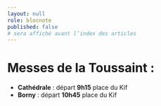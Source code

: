```yaml
---
layout: null
role: blocnote
published: false
# sera affiché avant l’index des articles
---
```


# Messes de la Toussaint :

- **Cathédrale** : départ **9h15** place du Kif
- **Borny** : départ **10h45** place du Kif

